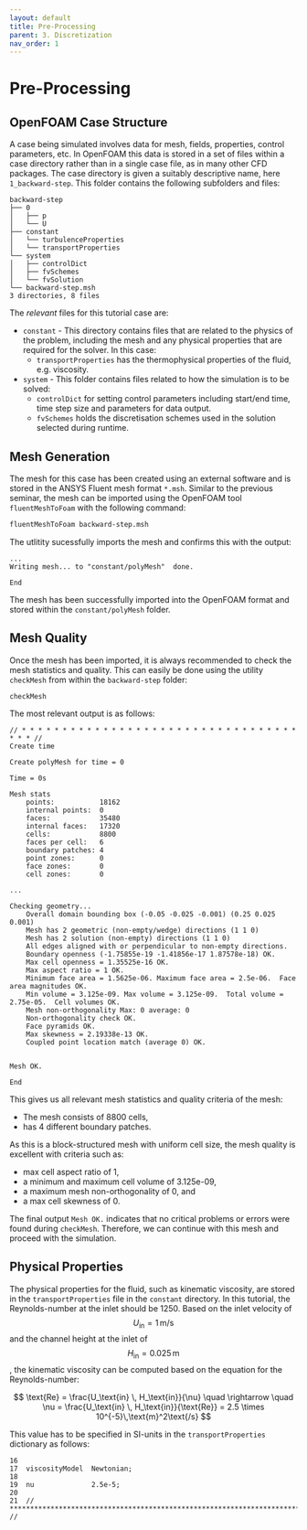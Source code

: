 ```yaml
---
layout: default
title: Pre-Processing
parent: 3. Discretization
nav_order: 1
---
```



# Pre-Processing

## OpenFOAM Case Structure

A case being simulated involves data for mesh, fields, properties, control parameters, etc. In OpenFOAM this data is stored in a set of files within a case directory rather than in a single case file, as in many other CFD packages. The case directory is given a suitably descriptive name, here `1_backward-step`. This folder contains the following subfolders and files:

```
backward-step
├── 0
│   ├── p
│   └── U
├── constant
│   └── turbulenceProperties
│   └── transportProperties
└── system
│   ├── controlDict
│   ├── fvSchemes
│   └── fvSolution
└── backward-step.msh     
3 directories, 8 files
```

The *relevant* files for this tutorial case are:
- `constant` - This directory contains files that are related to the physics of the problem, including the mesh and any physical properties that are required for the solver. In this case:
    - `transportProperties` has the thermophysical properties of the fluid, e.g. viscosity.
- `system` - This folder contains files related to how the simulation is to be solved:
    - `controlDict` for setting control parameters including start/end time, time step size and parameters for data output.
    - `fvSchemes` holds the discretisation schemes used in the solution selected during runtime.


## Mesh Generation

The mesh for this case has been created using an external software and is stored in the ANSYS Fluent mesh format `*.msh`. Similar to the previous seminar, the mesh can be imported using the OpenFOAM tool `fluentMeshToFoam` with the following command:

```bash
fluentMeshToFoam backward-step.msh
```

The utlitity sucessfully imports the mesh and confirms this with the output:

```
...
Writing mesh... to "constant/polyMesh"  done.
 
End
```

The mesh has been successfully imported into the OpenFOAM format and stored within the `constant/polyMesh` folder.


## Mesh Quality

Once the mesh has been imported, it is always recommended to check the mesh statistics and quality. This can easily be done using the utility `checkMesh` from within the `backward-step` folder:

```
checkMesh
```

The most relevant output is as follows:

```
// * * * * * * * * * * * * * * * * * * * * * * * * * * * * * * * * * * * * * //
Create time

Create polyMesh for time = 0

Time = 0s

Mesh stats
    points:           18162
    internal points:  0
    faces:            35480
    internal faces:   17320
    cells:            8800
    faces per cell:   6
    boundary patches: 4
    point zones:      0
    face zones:       0
    cell zones:       0

...

Checking geometry...
    Overall domain bounding box (-0.05 -0.025 -0.001) (0.25 0.025 0.001)
    Mesh has 2 geometric (non-empty/wedge) directions (1 1 0)
    Mesh has 2 solution (non-empty) directions (1 1 0)
    All edges aligned with or perpendicular to non-empty directions.
    Boundary openness (-1.75855e-19 -1.41856e-17 1.87578e-18) OK.
    Max cell openness = 1.35525e-16 OK.
    Max aspect ratio = 1 OK.
    Minimum face area = 1.5625e-06. Maximum face area = 2.5e-06.  Face area magnitudes OK.
    Min volume = 3.125e-09. Max volume = 3.125e-09.  Total volume = 2.75e-05.  Cell volumes OK.
    Mesh non-orthogonality Max: 0 average: 0
    Non-orthogonality check OK.
    Face pyramids OK.
    Max skewness = 2.19338e-13 OK.
    Coupled point location match (average 0) OK.


Mesh OK.
    
End
```

This gives us all relevant mesh statistics and quality criteria of the mesh:

- The mesh consists of 8800 cells,
- has 4 different boundary patches.

As this is a block-structured mesh with uniform cell size, the mesh quality is excellent with criteria such as:

- max cell aspect ratio of 1,
- a minimum and maximum cell volume of 3.125e-09,
- a maximum mesh non-orthogonality of 0, and
- a max cell skewness of 0.

The final output `Mesh OK.` indicates that no critical problems or errors were found during `checkMesh`. Therefore, we can continue with this mesh and proceed with the simulation.




## Physical Properties

The physical properties for the fluid, such as kinematic viscosity, are stored in the `transportProperties` file in the `constant` directory. In this tutorial, the Reynolds-number at the inlet should be 1250. Based on the inlet velocity of $$U_\text{in} = 1\,\text{m/s}$$ and the channel height at the inlet of $$H_\text{in} = 0.025\,\text{m}$$, the kinematic viscosity can be computed based on the equation for the Reynolds-number:

$$ \text{Re} = \frac{U_\text{in} \, H_\text{in}}{\nu} \quad \rightarrow \quad \nu = \frac{U_\text{in} \, H_\text{in}}{\text{Re}} = 2.5 \times 10^{-5}\,\text{m}^2\text{/s} $$

This value has to be specified in SI-units in the `transportProperties` dictionary as follows:

```
16
17  viscosityModel  Newtonian;
18
19  nu              2.5e-5;
20
21  // ************************************************************************* //
```
